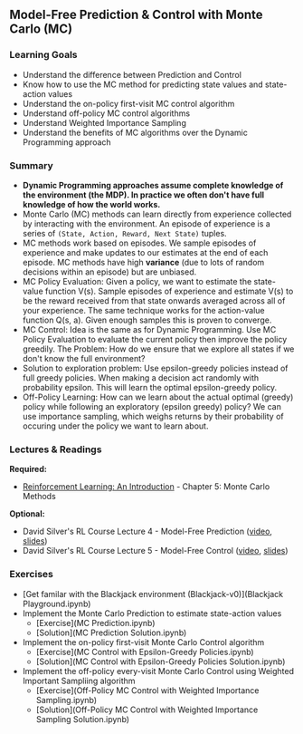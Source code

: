 ## Model-Free Prediction & Control with Monte Carlo (MC)


### Learning Goals

- Understand the difference between Prediction and Control
- Know how to use the MC method for predicting state values and state-action values
- Understand the on-policy first-visit MC control algorithm
- Understand off-policy MC control algorithms
- Understand Weighted Importance Sampling
- Understand the benefits of MC algorithms over the Dynamic Programming approach


### Summary

- **Dynamic Programming approaches assume complete knowledge of the environment (the MDP). In practice we often don't have full knowledge of how the world works.**
- Monte Carlo (MC) methods can learn directly from experience collected by interacting with the environment. An episode of experience is a series of `(State, Action, Reward, Next State)` tuples.
- MC methods work based on episodes. We sample episodes of experience and make updates to our estimates at the end of each episode. MC methods have high **variance** (due to lots of random decisions within an episode) but are unbiased.
- MC Policy Evaluation: Given a policy, we want to estimate the state-value function V(s). Sample episodes of experience and estimate V(s) to be the reward received from that state onwards averaged across all of your experience. The same technique works for the action-value function Q(s, a). Given enough samples this is proven to converge.
- MC Control: Idea is the same as for Dynamic Programming. Use MC Policy Evaluation to evaluate the current policy then improve the policy greedily. The Problem: How do we ensure that we explore all states if we don't know the full environment?
- Solution to exploration problem: Use epsilon-greedy policies instead of full greedy policies. When making a decision act randomly with probability epsilon. This will learn the optimal epsilon-greedy policy.
- Off-Policy Learning: How can we learn about the actual optimal (greedy) policy while following an exploratory (epsilon greedy) policy? We can use importance sampling, which weighs returns by their probability of occuring under the policy we want to learn about.


### Lectures & Readings

**Required:**

- [Reinforcement Learning: An Introduction](https://webdocs.cs.ualberta.ca/~sutton/book/bookdraft2016sep.pdf) - Chapter 5: Monte Carlo Methods


**Optional:**

- David Silver's RL Course Lecture 4 - Model-Free Prediction ([video](https://www.youtube.com/watch?v=PnHCvfgC_ZA), [slides](http://www0.cs.ucl.ac.uk/staff/d.silver/web/Teaching_files/MC-TD.pdf))
- David Silver's RL Course Lecture 5 - Model-Free Control ([video](https://www.youtube.com/watch?v=0g4j2k_Ggc4), [slides](http://www0.cs.ucl.ac.uk/staff/d.silver/web/Teaching_files/control.pdf))


### Exercises

- [Get familar with the Blackjack environment (Blackjack-v0)](Blackjack Playground.ipynb)
- Implement the Monte Carlo Prediction to estimate state-action values
  - [Exercise](MC Prediction.ipynb)
  - [Solution](MC Prediction Solution.ipynb)
- Implement the on-policy first-visit Monte Carlo Control algorithm
  - [Exercise](MC Control with Epsilon-Greedy Policies.ipynb)
  - [Solution](MC Control with Epsilon-Greedy Policies Solution.ipynb)
- Implement the off-policy every-visit Monte Carlo Control using Weighted Important Sampliing algorithm
  - [Exercise](Off-Policy MC Control with Weighted Importance Sampling.ipynb)
  - [Solution](Off-Policy MC Control with Weighted Importance Sampling Solution.ipynb)
